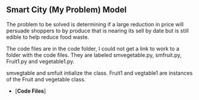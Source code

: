 ## Smart City (My Problem) Model

The problem to be solved is determining if a large reduction in price will persuade shoppers to by produce that is nearing its sell by date but is still edible to help reduce food waste.

The code files are in the code folder, I could not get a link to work to a folder with the code files.  They are labeled smvegetable.py, smfruit.py, Fruit1.py and vegetable1.py. 

smvegtable and smfuit intialize the class.  Fruit1 and vegtable1 are instances of the Fruit and vegetable class.

* [**Code Files**]


